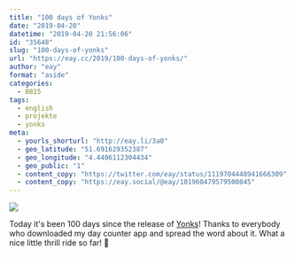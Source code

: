 ```yaml
---
title: "100 days of Yonks"
date: "2019-04-20"
datetime: "2019-04-20 21:56:06"
id: "35648"
slug: "100-days-of-yonks"
url: "https://eay.cc/2019/100-days-of-yonks/"
author: "eay"
format: "aside"
categories:
  - 0815
tags:
  - english
  - projekte
  - yonks
meta:
  - yourls_shorturl: "http://eay.li/3a0"
  - geo_latitude: "51.691629352387"
  - geo_longitude: "4.4406112304434"
  - geo_public: "1"
  - content_copy: "https://twitter.com/eay/status/1119704448941666309"
  - content_copy: "https://eay.social/@eay/101960479579500845"
---
```


![](https://eay.cc/uploads/2019/yonks100.png)

Today it's been 100 days since the release of [Yonks](https://yonks.app/)! Thanks to everybody who downloaded my day counter app and spread the word about it. What a nice little thrill ride so far! 🎉
